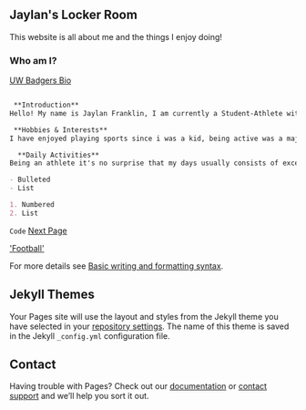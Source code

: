 ## Jaylan's Locker Room

This website is all about me and the things I enjoy doing!



### Who am I?

[UW Badgers Bio](https://uwbadgers.com/sports/football/roster/jaylan-franklin/9637)

```markdown

 **Introduction**
Hello! My name is Jaylan Franklin, I am currently a Student-Athlete with the University of the Wisconsin Badgers

 **Hobbies & Interests**
I have enjoyed playing sports since i was a kid, being active was a major focal point in my family, it kept my 2 brothers and I out of trouble, but it also developed us to be mature and professional at a veey young age!

  **Daily Activities**
Being an athlete it's no surprise that my days usually consists of excercise and sweating, but one passion a lot of people may not know about my family and I is that we are avid gamers! Competition didnt end on the field and court for us, we even loved comepeting in the cyberspace as well.

- Bulleted
- List

1. Numbered
2. List


```
`Code`  [Next Page](https://jlfranklin2.github.io/football.md)

['Football'](https://github.com/Jlfranklin2/Jlfranklin2.github.io/edit/main/docs/ECAF16D6-02B8-482E-A95C-3A4F47E6B837.JPG)

For more details see [Basic writing and formatting syntax](https://docs.github.com/en/github/writing-on-github/getting-started-with-writing-and-formatting-on-github/basic-writing-and-formatting-syntax).

## **Jekyll Themes**

Your Pages site will use the layout and styles from the Jekyll theme you have selected in your [repository settings](https://github.com/Jlfranklin2/jlfranklin2.github.io/settings/pages). The name of this theme is saved in the Jekyll `_config.yml` configuration file.

## **Contact**

Having trouble with Pages? Check out our [documentation](https://docs.github.com/categories/github-pages-basics/) or [contact support](https://support.github.com/contact) and we’ll help you sort it out.
